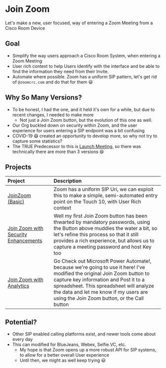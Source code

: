 # Join Zoom
Let's make a new, user focused, way of entering a Zoom Meeting from a Cisco Room Device

## Goal
* Simplify the way users approach a Cisco Room System, when entering a Zoom Meeting
* User rich context to help Users identify with the interface and be able to find the information they need from their Invite.
* Automate where possible. Zoom has a uniform SIP pattern, let's get rid of ```@zoomcrc.com``` and do that for them :smiley:

## Why So Many Versions?

* To be honest, I had the one, and it held it's own for a while, but due to recent changes, I needed to make more
  * Not just a Join Zoom button, but the evolution of this one as well.
* Our Org buckled down on security within Zoom, and the user experience for users entering a SIP endpoint was a bit confusing
* COVID-19 :mask: created an opportunity to develop more, so why not try to capture some statistics?
* The TRUE Predecessor to this is [Launch Meeting](https://github.com/Bobby-McGonigle/Macro-Samples/tree/master/LaunchMeeting), so there was technically there are more than 3 versions :satisfied:

## Projects

| Project | Description|
|:---|:---|
|[JoinZoom (Basic)](https://github.com/Bobby-McGonigle/Macro-Samples/tree/master/Join%20Zoom/Join%20Zoom%20(Basic))| Zoom has a uniform SIP Uri, we can exploit this to make a simple, semi-automated entry point on the Touch 10, with User Rich context|
|[Join Zoom with Security Enhancements](https://github.com/Bobby-McGonigle/Macro-Samples/tree/master/Join%20Zoom/Join%20Zoom%20with%20Security%20Enhancements)| Well my first Join Zoom button has been thwarted by mandatory passwords, using the Button above muddies the water a bit, so let's refine this process so that it still provides a rich experience, but allows us to capture a meeting password and host Key too |
|[Join Zoom with Analytics](https://github.com/Bobby-McGonigle/Macro-Samples/tree/master/Join%20Zoom/Join%20Zoom%20with%20analytics)|Go Check out Microsoft Power Automate!, because we're going to use it here! I've modified the original Join Zoom button to capture key information and Post it to a spreadsheet. This spreadsheet will analyze the data and let me know if my users are using the Join Zoom button, or the Call button|

## Potential?
* Other SIP enabled calling platforms exist, and newer tools come about every day
* This can modified for BlueJeans, Webex, Selfie.VC, etc. 
  * My hope is that Zoom opens up a more robust API for SIP systems, to allow for a better overall User experience
  * Until then, we might as well keep trying :smiley:
